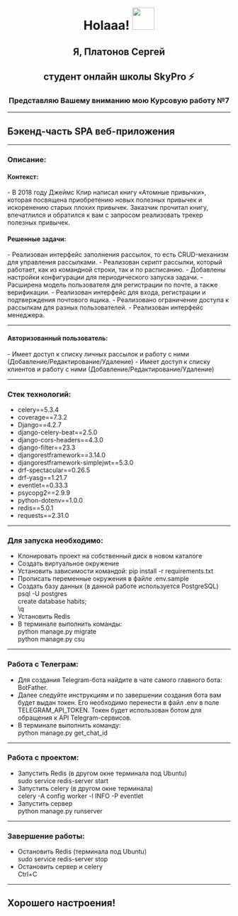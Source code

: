 <h1 align="center">Holaaa! <img src="https://media.giphy.com/media/hvRJCLFzcasrR4ia7z/giphy.gif" width="50"></h1>

<h2 align="center">Я, Платонов Сергей</h2>
<h2 align="center">студент онлайн школы SkyPro ⚡</h2>
<h3 align="center">Представляю Вашему вниманию мою Курсовую работу №7</h3>

***

<h2>Бэкенд-часть SPA веб-приложения</h2>

***

<h3>Описание:</h3>

<h4>Контекст:</h4>
 - В 2018 году Джеймс Клир написал книгу «Атомные привычки», 
    которая посвящена приобретению новых полезных привычек и искоренению старых плохих привычек. 
    Заказчик прочитал книгу, впечатлился и обратился к вам с запросом реализовать трекер полезных привычек.

<h4>Решенные задачи:</h4>
 - Реализован интерфейс заполнения рассылок, то есть CRUD-механизм для управления рассылками.
 - Реализован скрипт рассылки, который работает, как из командной строки, так и по расписанию.
 - Добавлены настройки конфигурации для периодического запуска задачи.
 - Расширена модель пользователя для регистрации по почте, а также верификации.
 - Реализован интерфейс для входа, регистрации и подтверждения почтового ящика.
 - Реализовано ограничение доступа к рассылкам для разных пользователей.
 - Реализован интерфейс менеджера.

***

<h4>Авторизованный пользователь:</h4>
 - Имеет доступ к списку личных рассылок и работу с ними (Добавление/Редактирование/Удаление)
 - Имеет доступ к списку клиентов и работу с ними (Добавление/Редактирование/Удаление)

***

<h3>Стек технологий:</h3>

 - celery==5.3.4
 - coverage==7.3.2
 - Django==4.2.7
 - django-celery-beat==2.5.0
 - django-cors-headers==4.3.0
 - django-filter==23.3
 - djangorestframework==3.14.0
 - djangorestframework-simplejwt==5.3.0
 - drf-spectacular==0.26.5
 - drf-yasg==1.21.7
 - eventlet==0.33.3
 - psycopg2==2.9.9
 - python-dotenv==1.0.0
 - redis==5.0.1
 - requests==2.31.0

***

<h3>Для запуска необходимо:</h3>

 - Клонировать проект на собственный диск в новом каталоге
 - Создать виртуальное окружение
 - Установить зависимости командой: pip install -r requirements.txt
 - Прописать переменные окружения в файле .env.sample
 - Создать базу данных (в данной работе используется PostgreSQL)
<br> psql -U postgres
<br> create database habits;
<br> \q
 - Установить Redis
 - В терминале выполнить команды:
<br> python manage.py migrate
<br> python manage.py csu

***

<h3>Работа с Телеграм:</h3>

 - Для создания Telegram-бота найдите в чате самого главного бота: BotFather.
 - Далее следуйте инструкциям и по завершении создания бота вам будет выдан токен. 
Его необходимо перенести в файл .env в поле TELEGRAM_API_TOKEN. 
Токен будет использован ботом для обращения к API Telegram-сервисов.
 - В терминале выполнить команду:
<br> python manage.py get_chat_id

***

<h3>Работа с проектом:</h3>

 - Запустить Redis (в другом окне терминала под Ubuntu)
<br> sudo service redis-server start
 - Запустить celery (в другом окне терминала)
<br> celery -A config worker -l INFO -P eventlet
 - Запустить сервер
<br> python manage.py runserver

***

<h3>Завершение работы:</h3>

 - Остановить Redis (терминала под Ubuntu)
<br> sudo service redis-server stop
 - Остановить сервер и celery
<br> Ctrl+C

***

<h2>Хорошего настроения!</h2>
